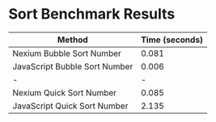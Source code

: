 # Sort Benchmark Results

| Method                        | Time (seconds) |
| ----------------------------- | -------------- |
| Nexium Bubble Sort Number     | 0.081          |
| JavaScript Bubble Sort Number | 0.006          |
| -                             | -              |
| Nexium Quick Sort Number      | 0.085          |
| JavaScript Quick Sort Number  | 2.135          |
